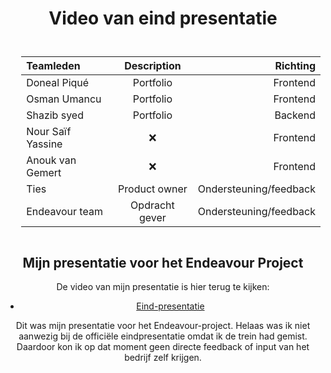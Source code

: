 # Video van eind presentatie

<style>

table {
    padding-left: 5%;
    padding-top: 5%;
    padding-bottom: 3%;
}
body {
    text-align: center;
}
</style>

| Teamleden     | Description | Richting     |
| :---        |    :----:   |          ---: |
| Doneal Piqué      | Portfolio    | Frontend   |
| Osman Umancu   | Portfolio        | Frontend     |
| Shazib syed   | Portfolio        | Backend      |
| Nour Saïf Yassine   | ❌        | Frontend     |
| Anouk van Gemert    | ❌        | Frontend     |
|Ties| Product owner| Ondersteuning/feedback|
|Endeavour team|Opdracht gever| Ondersteuning/feedback|

## Mijn presentatie voor het Endeavour Project

De video van mijn presentatie is hier terug te kijken:

* [Eind-presentatie](https://www.youtube.com/watch?v=OivS8YkMQEs&ab_channel=DonealPiqu%C3%A9)

Dit was mijn presentatie voor het Endeavour-project. Helaas was ik niet aanwezig bij de officiële eindpresentatie omdat ik de trein had gemist. Daardoor kon ik op dat moment geen directe feedback of input van het bedrijf zelf krijgen.
